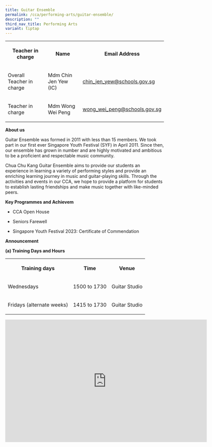 ```yaml
---
title: Guitar Ensemble
permalink: /cca/performing-arts/guitar-ensemble/
description: ""
third_nav_title: Performing Arts
variant: tiptap
---
```

<table style="minWidth: 75px">
<colgroup>
<col>
<col>
<col>
</colgroup>
<tbody>
<tr>
<th rowspan="1" colspan="1">
<p>Teacher in charge</p>
</th>
<th rowspan="1" colspan="1">
<p>Name</p>
</th>
<th rowspan="1" colspan="1">
<p>Email Address</p>
</th>
</tr>
<tr>
<td rowspan="1" colspan="1">
<p>Overall Teacher in charge</p>
</td>
<td rowspan="1" colspan="1">
<p>Mdm Chin Jen Yew (IC)</p>
</td>
<td rowspan="1" colspan="1">
<p><a href="mailto:chin_jen_yew@schools.gov.sg" rel="noopener noreferrer nofollow" target="_blank">chin_jen_yew@schools.gov.sg</a>
</p>
</td>
</tr>
<tr>
<td rowspan="1" colspan="1">
<p>Teacher in charge</p>
</td>
<td rowspan="1" colspan="1">
<p>Mdm Wong Wei Peng</p>
</td>
<td rowspan="1" colspan="1">
<p><a href="mailto:wong_wei_peng@schools.gov.sg" rel="noopener noreferrer nofollow" target="_blank">wong_wei_peng@schools.gov.sg</a>
</p>
</td>
</tr>
</tbody>
</table>
<p><strong>About us</strong>
</p>
<p>Guitar Ensemble was formed in 2011 with less than 15 members. We took
part in our first ever Singapore Youth Festival (SYF) in April 2011. Since
then, our ensemble has grown in number and are highly motivated and ambitious
to be a proficient and respectable music community.</p>
<p>Chua Chu Kang Guitar Ensemble aims to provide our students an experience
in learning a variety of performing styles and provide an enriching learning
journey in music and guitar-playing skills. Through the activities and
events in our CCA, we hope to provide a platform for students to establish
lasting friendships and make music together with like-minded peers.</p>
<p><strong>Key Programmes and Achievem</strong>
</p>
<ul data-tight="true" class="tight">
<li>
<p>CCA Open House</p>
</li>
<li>
<p>Seniors Farewell</p>
</li>
<li>
<p>Singapore Youth Festival 2023: Certificate of Commendation</p>
</li>
</ul>
<p><strong>Announcement</strong>
</p>
<p><strong>(a) Training Days and Hours</strong>
</p>
<table style="minWidth: 75px">
<colgroup>
<col>
<col>
<col>
</colgroup>
<tbody>
<tr>
<th rowspan="1" colspan="1">
<p>Training days</p>
</th>
<th rowspan="1" colspan="1">
<p>Time</p>
</th>
<th rowspan="1" colspan="1">
<p>Venue</p>
</th>
</tr>
<tr>
<td rowspan="1" colspan="1">
<p>Wednesdays</p>
</td>
<td rowspan="1" colspan="1">
<p>1500 to 1730</p>
</td>
<td rowspan="1" colspan="1">
<p>Guitar Studio</p>
</td>
</tr>
<tr>
<td rowspan="1" colspan="1">
<p>Fridays (alternate weeks)</p>
</td>
<td rowspan="1" colspan="1">
<p>1415 to 1730</p>
</td>
<td rowspan="1" colspan="1">
<p>Guitar Studio</p>
</td>
</tr>
</tbody>
</table>
<div class="iframe-wrapper">
<iframe height="389" width="640" allowfullscreen="true" frameborder="0" src="https://docs.google.com/presentation/d/e/2PACX-1vTGyr4cmF8PqC5Um-zZCJ1prHiwr594_naVpxcSEvrblVHHMQWRr3WaWDqn1k2Xpg/embed?start=true&amp;loop=true&amp;delayms=3000"></iframe>
</div>
<p></p>